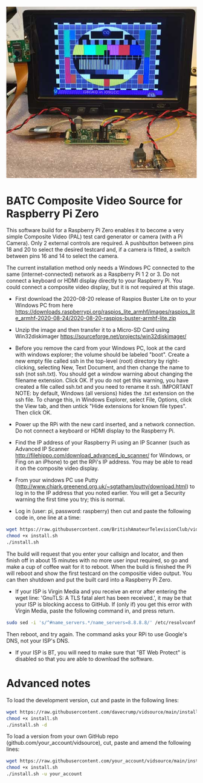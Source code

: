 ![vidsource banner](/README_Image.JPG)
# BATC Composite Video Source for Raspberry Pi Zero 

This software build for a Raspberry Pi Zero enables it to become a very simple Composite Video (PAL) test card generator or camera (with a Pi Camera).  Only 2 external controls are required.  A pushbutton between pins 18 and 20 to select the desired testcard and, if a camera is fitted, a switch between pins 16 and 14 to select the camera.

The current installation method only needs a Windows PC connected to the same (internet-connected) network as a Raspberry Pi 1 2 or 3.  Do not connect a keyboard or HDMI display directly to your Raspberry Pi.  You could connect a composite video display, but it is not required at this stage.

- First download the 2020-08-20 release of Raspios Buster Lite on to your Windows PC from here https://downloads.raspberrypi.org/raspios_lite_armhf/images/raspios_lite_armhf-2020-08-24/2020-08-20-raspios-buster-armhf-lite.zip 

- Unzip the image and then transfer it to a Micro-SD Card using Win32diskimager https://sourceforge.net/projects/win32diskimager/

- Before you remove the card from your Windows PC, look at the card with windows explorer; the volume should be labeled "boot".  Create a new empty file called ssh in the top-level (root) directory by right-clicking, selecting New, Text Document, and then change the name to ssh (not ssh.txt).  You should get a window warning about changing the filename extension.  Click OK.  If you do not get this warning, you have created a file called ssh.txt and you need to rename it ssh.  IMPORTANT NOTE: by default, Windows (all versions) hides the .txt extension on the ssh file.  To change this, in Windows Explorer, select File, Options, click the View tab, and then untick "Hide extensions for known file types". Then click OK.

- Power up the RPi with the new card inserted, and a network connection.  Do not connect a keyboard or HDMI display to the Raspberry Pi. 

- Find the IP address of your Raspberry Pi using an IP Scanner (such as Advanced IP Scanner http://filehippo.com/download_advanced_ip_scanner/ for Windows, or Fing on an iPhone) to get the RPi's IP address.  You may be able to read it on the composite video display.

- From your windows PC use Putty (http://www.chiark.greenend.org.uk/~sgtatham/putty/download.html) to log in to the IP address that you noted earlier.  You will get a Security warning the first time you try; this is normal.

- Log in (user: pi, password: raspberry) then cut and paste the following code in, one line at a time:

```sh
wget https://raw.githubusercontent.com/BritishAmateurTelevisionClub/vidsource/main/install.sh
chmod +x install.sh
./install.sh
```

The build will request that you enter your callsign and locator, and then finish off in about 15 minutes with no more user input required, so go and make a cup of coffee wait for it to reboot.  When the build is finished the Pi will reboot and show the first testcard on the compositie video output.  You can then shutdown and put the built card into a Raspberry Pi Zero.

- If your ISP is Virgin Media and you receive an error after entering the wget line: 'GnuTLS: A TLS fatal alert has been received.', it may be that your ISP is blocking access to GitHub.  If (only if) you get this error with Virgin Media, paste the following command in, and press return.
```sh
sudo sed -i 's/^#name_servers.*/name_servers=8.8.8.8/' /etc/resolvconf.conf
```
Then reboot, and try again.  The command asks your RPi to use Google's DNS, not your ISP's DNS.

- If your ISP is BT, you will need to make sure that "BT Web Protect" is disabled so that you are able to download the software.

# Advanced notes

To load the development version, cut and paste in the following lines:

```sh
wget https://raw.githubusercontent.com/davecrump/vidsource/main/install.sh
chmod +x install.sh
./install.sh -d
```

To load a version from your own GitHub repo (github.com/your_account/vidsource), cut, paste and amend the following lines:
```sh
wget https://raw.githubusercontent.com/your_account/vidsource/main/install.sh
chmod +x install.sh
./install.sh -u your_account
```

